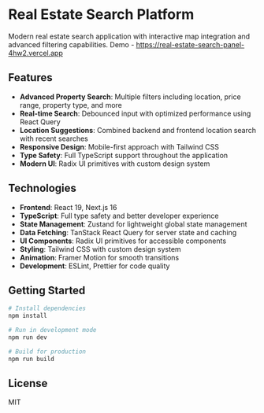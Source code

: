 # Real Estate Search Platform

Modern real estate search application with interactive map integration and advanced filtering capabilities. Demo - https://real-estate-search-panel-4hw2.vercel.app

## Features

- **Advanced Property Search**: Multiple filters including location, price range, property type, and more
- **Real-time Search**: Debounced input with optimized performance using React Query
- **Location Suggestions**: Combined backend and frontend location search with recent searches
- **Responsive Design**: Mobile-first approach with Tailwind CSS
- **Type Safety**: Full TypeScript support throughout the application
- **Modern UI**: Radix UI primitives with custom design system

## Technologies

- **Frontend**: React 19, Next.js 16
- **TypeScript**: Full type safety and better developer experience
- **State Management**: Zustand for lightweight global state management
- **Data Fetching**: TanStack React Query for server state and caching
- **UI Components**: Radix UI primitives for accessible components
- **Styling**: Tailwind CSS with custom design system
- **Animation**: Framer Motion for smooth transitions
- **Development**: ESLint, Prettier for code quality

## Getting Started

```bash
# Install dependencies
npm install

# Run in development mode
npm run dev

# Build for production
npm run build
```

## License

MIT